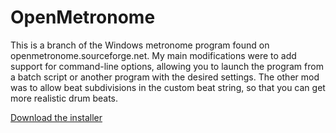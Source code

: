 # OpenMetronome
This is a branch of the Windows metronome program found on openmetronome.sourceforge.net.
My main modifications were to add support for command-line options, allowing you to launch
the program from a batch script or another program with the desired settings.  The other 
mod was to allow beat subdivisions in the custom beat string, so that you can get more 
realistic drum beats.

<a href="https://github.com/barton001/OpenMetronome/raw/master/Dist/OpenMetronome_6.0_install.exe">Download the installer</a>
